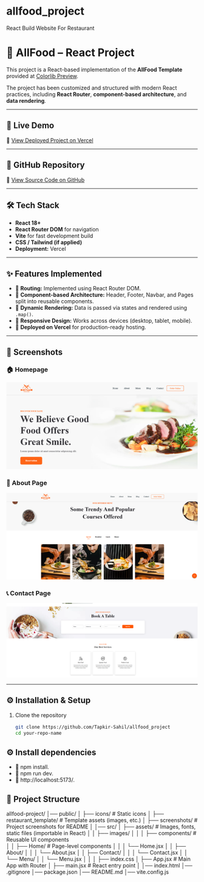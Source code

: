 # allfood_project
React Build Website For Restaurant

# 🍴 AllFood – React Project  

This project is a React-based implementation of the **AllFood Template** provided at [Colorlib Preview](https://preview.colorlib.com/theme/allfood/index.html).  

The project has been customized and structured with modern React practices, including **React Router**, **component-based architecture**, and **data rendering**.  

---

## 🚀 Live Demo  
🔗 [View Deployed Project on Vercel](https://allfood-project.vercel.app/)  

---

## 📂 GitHub Repository  
🔗 [View Source Code on GitHub](https://github.com/Tapkir-Sahil/allfood_project)  

---

## 🛠️ Tech Stack  
- **React 18+**  
- **React Router DOM** for navigation  
- **Vite** for fast development build  
- **CSS / Tailwind (if applied)**  
- **Deployment:** Vercel  

---

## ✨ Features Implemented  
- 🔹 **Routing:** Implemented using React Router DOM.  
- 🔹 **Component-based Architecture:** Header, Footer, Navbar, and Pages split into reusable components.  
- 🔹 **Dynamic Rendering:** Data is passed via states and rendered using `.map()`.  
- 🔹 **Responsive Design:** Works across devices (desktop, tablet, mobile).  
- 🔹 **Deployed on Vercel** for production-ready hosting.  

---

## 📸 Screenshots  

### 🏠 Homepage  
![Homepage Screenshot](/myapp/public/screenshots/Screenshot1.png)  

### 📄 About Page  
![About Screenshot](myapp/public/screenshots/Screenshot2.png)  

### 📞 Contact Page  
![Contact Screenshot](myapp/public/screenshots/Screenshot3.png)  

---

## ⚙️ Installation & Setup  

1. Clone the repository  
   ```bash
   git clone https://github.com/Tapkir-Sahil/allfood_project
   cd your-repo-name


## ⚙️ Install dependencies

- 🔹 npm install.
- 🔹 npm run dev.
- 🔹 http://localhost:5173/.

## 📌 Project Structure

allfood-project/
│── public/
│   ├── icons/               # Static icons
│   ├── restaurant_template/ # Template assets (images, etc.)
│   ├── screenshots/         # Project screenshots for README
│
│── src/
│   ├── assets/              # Images, fonts, static files (importable in React)
│   │   ├── images/
│   │
│   ├── components/          # Reusable UI components          
│   │   ├── Home/            # Page-level components
│   │   │   └── Home.jsx
│   │   ├── About/
│   │   │   └── About.jsx
│   │   ├── Contact/
│   │   │   └── Contact.jsx
│   │   └── Menu/
│   │       └── Menu.jsx
│   │
│   ├── index.css
│   ├── App.jsx              # Main App with Router
│   ├── main.jsx             # React entry point
│
│── index.html
│── .gitignore
│── package.json
│── README.md
│── vite.config.js